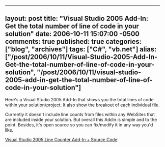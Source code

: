   ---
  layout: post
  title: "Visual Studio 2005 Add-In: Get the total number of line of code in your solution"
  date: 2006-10-11 15:07:00 -0500
  comments: true
  published: true
  categories: ["blog", "archives"]
  tags: ["C#", "vb.net"]
  alias: ["/post/2006/10/11/Visual-Studio-2005-Add-In-Get-the-total-number-of-line-of-code-in-your-solution", "/post/2006/10/11/visual-studio-2005-add-in-get-the-total-number-of-line-of-code-in-your-solution"]
  ---
<!-- more -->
<p>Here's a Visual Studio 2005 Add-In that shows you the total lines of code within your solution/project. It also show the breakout of each individual file.</p>
<p>Currently it doesn't include line counts from files within any WebSites that are included inside your solution. But overall this Addin is simple and to the point. Besides, it's open source so you can fix/modify it in any way you'd like.</p>
<p><a href="http://www.codeproject.com/useritems/LineCounterAddin.asp">Visual Studio 2005 Line Counter&nbsp;Add-In + Source Code</a>&nbsp;</p>

